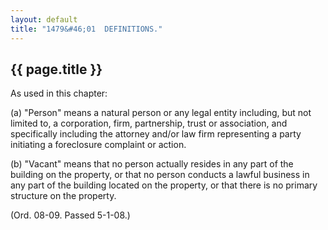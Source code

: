 ```yaml
---
layout: default
title: "1479&#46;01  DEFINITIONS."
---
```


{{ page.title }}
----------------

As used in this chapter:

(a) "Person" means a natural person or any legal entity including, but not limited to, a corporation, firm, partnership, trust or association, and specifically including the attorney and/or law firm representing a party initiating a foreclosure complaint or action.

(b) "Vacant" means that no person actually resides in any part of the building on the property, or that no person conducts a lawful business in any part of the building located on the property, or that there is no primary structure on the property.

(Ord. 08-09. Passed 5-1-08.)